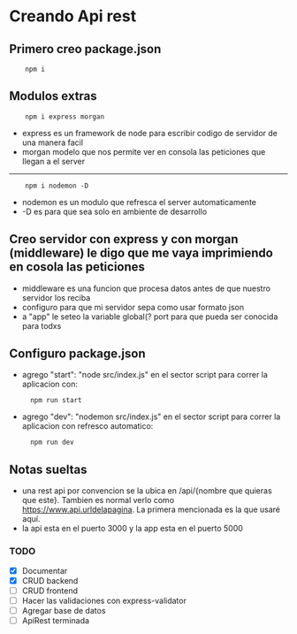 # Creando Api rest

## Primero creo package.json

        npm i

## Modulos extras

        npm i express morgan

- express es un framework de node para escribir codigo de servidor de una manera facil
- morgan modelo que nos permite ver en consola las peticiones que llegan a el server

---

        npm i nodemon -D

- nodemon es un modulo que refresca el server automaticamente
- -D es para que sea solo en ambiente de desarrollo

## Creo servidor con express y con morgan (middleware) le digo que me vaya imprimiendo en cosola las peticiones

- middleware es una funcion que procesa datos antes de que nuestro servidor los reciba
- configuro para que mi servidor sepa como usar formato json
- a "app" le seteo la variable global(? port para que pueda ser conocida para todxs

## Configuro package.json

- agrego "start": "node src/index.js" en el sector script para correr la aplicacion con:

        npm run start

- agrego "dev": "nodemon src/index.js" en el sector script para correr la aplicacion con refresco automatico:

        npm run dev

## Notas sueltas

- una rest api por convencion se la ubica en /api/{nombre que quieras que este}. Tambien es normal verlo como https://www.api.urldelapagina. La primera mencionada es la que usaré aquí.
- la api esta en el puerto 3000 y la app esta en el puerto 5000

### TODO

- [x] Documentar
- [x] CRUD backend
- [ ] CRUD frontend
- [ ] Hacer las validaciones con express-validator
- [ ] Agregar base de datos
- [ ] ApiRest terminada
